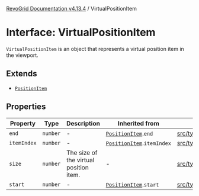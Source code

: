 [RevoGrid Documentation v4.13.4](README.md) / VirtualPositionItem

# Interface: VirtualPositionItem

`VirtualPositionItem` is an object that represents a virtual position item
in the viewport.

## Extends

- [`PositionItem`](Interface.PositionItem.md)

## Properties

| Property | Type | Description | Inherited from | Defined in |
| ------ | ------ | ------ | ------ | ------ |
| `end` | `number` | - | [`PositionItem`](Interface.PositionItem.md).`end` | [src/types/interfaces.ts:599](https://github.com/revolist/revogrid/blob/325e86c31155d90566dec588c08b121b0ae7657a/src/types/interfaces.ts#L599) |
| `itemIndex` | `number` | - | [`PositionItem`](Interface.PositionItem.md).`itemIndex` | [src/types/interfaces.ts:597](https://github.com/revolist/revogrid/blob/325e86c31155d90566dec588c08b121b0ae7657a/src/types/interfaces.ts#L597) |
| `size` | `number` | The size of the virtual position item. | - | [src/types/interfaces.ts:563](https://github.com/revolist/revogrid/blob/325e86c31155d90566dec588c08b121b0ae7657a/src/types/interfaces.ts#L563) |
| `start` | `number` | - | [`PositionItem`](Interface.PositionItem.md).`start` | [src/types/interfaces.ts:598](https://github.com/revolist/revogrid/blob/325e86c31155d90566dec588c08b121b0ae7657a/src/types/interfaces.ts#L598) |
